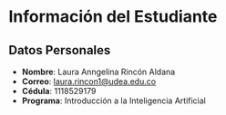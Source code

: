 # Información del Estudiante

## Datos Personales

- **Nombre**: Laura Anngelina Rincón Aldana
- **Correo**: laura.rincon1@udea.edu.co
- **Cédula**: 1118529179
- **Programa**: Introducción a la Inteligencia Artificial

